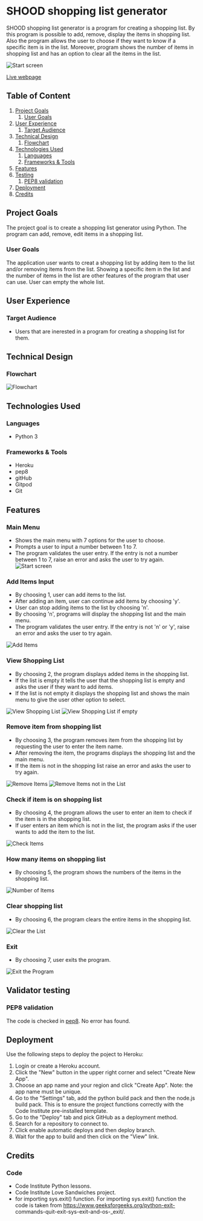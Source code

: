 # SHOOD shopping list generator

SHOOD shopping list generator is a program for creating a shopping list. By this program is possible to add, remove, display the items in shopping list. Also the program allows the user to choose if they want to know if a specific item is in the list. Moreover, program shows the number of items in shopping list and has an option to clear all the items in the list.

![Start screen](/assets/screenshots/Screenshot_shoppinglist_app.jpg)

[Live webpage](https://pp3-shopping-list.herokuapp.com/)

## Table of Content

1. [Project Goals](#project-goals)
    1. [User Goals](#user-goals)
2. [User Experience](#user-experience)
    1. [Target Audience](#target-audience)
3. [Technical Design](#technical-design)
    1. [Flowchart](#flowchart)
4. [Technologies Used](#technologies-used)
    1. [Languages](#languages)
    2. [Frameworks & Tools](#frameworks-&-tools)
5. [Features](#features)
6. [Testing](#validation)
    1. [PEP8 validation](#pep8-validation)
7. [Deployment](#deployment)
8. [Credits](#credits)

## Project Goals 
The project goal is to create a shopping list generator using Python. The program can add, remove, edit items in a shopping list.

### User Goals
The application user wants to creat a shopping list by adding item to the list and/or removing items from the list. Showing a specific item in the list and the number of items in the list are other features of the program that user can use. User can empty the whole list.

## User Experience

### Target Audience
- Users that are inerested in a program for creating a shopping list for them.

## Technical Design

### Flowchart
![Flowchart](/assets/screenshots/shoppin_list_diagram.jpeg)


## Technologies Used

### Languages
- Python 3

### Frameworks & Tools
- Heroku
- pep8
- gitHub
- Gitpod
- Git

## Features

### Main Menu
- Shows the main menu with 7 options for the user to choose.
- Prompts a user to input a number between 1 to 7.
- The program validates the user entry. If the entry is not a number between 1 to 7, raise an error and asks the user to try again.
![Start screen](/assets/screenshots/Screenshot_shoppinglist_app.jpg)

### Add Items Input
- By choosing 1, user can add items to the list.
- After adding an item, user can continue add items by choosing 'y'.
- User can stop adding items to the list by choosing 'n'.
- By choosing 'n', programs will display the shopping list and the main menu.
- The program validates the user entry. If the entry is not 'n' or 'y', raise an error and asks the user to try again.

![Add Items](/assets/screenshots/Screenshot_add_item_function.png)

### View Shopping List 
- By choosing 2, the program displays added items in the shopping list.
- If the list is empty it tells the user that the shopping list is empty and asks the user if they want to add items.
- If the list is not empty it displays the shopping list and shows the main menu to give the user other option to select.

![View Shopping List](/assets/screenshots/Screenshot_view_shopping_list.png)
![View Shopping List if empty](/assets/screenshots/Screenshot_View_Shopping_List_empty.png)

### Remove item from shopping list
- By choosing 3, the program removes item from the shopping list by requesting the user to enter the item name.
- After removing the item, the programs displays the shopping list and the main menu.
- If the item is not in the shopping list raise an error and asks the user to try again.

![Remove Items](/assets/screenshots/Screenshot_remove_items.png)
![Remove Items not in the List](/assets/screenshots/Screenshot_remove_items_not_in_the_list.png)

### Check if item is on shopping list
- By choosing 4, the program allows the user to enter an item to check if the item is in the shopping list.
- If user enters an item which is not in the list, the program asks if the user wants to add the item to the list.

![Check Items](/assets/screenshots/Screenshot_check_item.png)

### How many items on shopping list
- By choosing 5, the program shows the numbers of the items in the shopping list.

![Number of Items](/assets/screenshots/Screenshot_number_of_items.png)

### Clear shopping list
- By choosing 6, the program clears the entire items in the shopping list.

![Clear the List](/assets/screenshots/Screenshot_clear_list.png)

### Exit
- By choosing 7, user exits the program.

![Exit the Program](/assets/screenshots/Screenshot_exit.png)

## Validator testing

### PEP8 validation
The code is checked in [pep8](https://pep8ci.herokuapp.com/).
No error has found.

## Deployment
Use the following steps to deploy the poject to Heroku:
1. Login or create a Heroku account.
2. Click the "New" button in the upper right corner and select "Create New App".
3. Choose an app name and your region and click "Create App". Note: the app name must be unique.
4. Go to the "Settings" tab, add the python build pack and then the node.js build pack. This is to ensure the project functions correctly with the Code Institute pre-installed template.
5. Go to the "Deploy" tab and pick GitHub as a deployment method.
6. Search for a repository to connect to.
7. Click enable automatic deploys and then deploy branch.
8. Wait for the app to build and then click on the "View" link.

## Credits

### Code
- Code Institute Python lessons.
- Code Institute Love Sandwiches project.
- for importing sys.exit() function. For importing sys.exit() function the code is taken from https://www.geeksforgeeks.org/python-exit-
    commands-quit-exit-sys-exit-and-os-_exit/.
